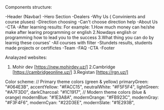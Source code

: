 Components structure:

-Header (Navbar)
-Hero Section
-Dealers
-Why Us ( Convinients and course pluses)
-Direction choosing
-Can't choose direction help
-About Us
-CTA
-After learning results:
        For example: 1.How much money can he/she make after learing programming or english
                              2.Nowdays english or programming how to lead you to the success
                              3.What thing you can do by learnig these courses'
-All courses with filter
-Stundets results, students made projects or certifictes
-Team
-FAQ
-CTA
-Footer

Analayzed websites:
1. Mohir dev [https://new.mohirdev.uz/]
2.Cambridge [https://cambridgeonline.uz/]
3.Registan [https://rgn.uz/]

Color scheme:
        // Primary theme colors (green & yellow)
        primaryGreen: "#064E3B",
        accentYellow: "#FACC15",
        neutralWhite: "#F5F5F4",
        lightGreen: "#A7F3D0",
        darkCharcoal: "#1C1917",
        // Modern theme colors (blue & orange)
        modernBlue: "#1E3A8A",
        modernOrange: "#FB923C",
        modernGray: "#F3F4F6",
        modernCyan: "#22D3EE",
        modernSlate: "#1E293B",


